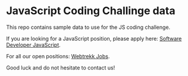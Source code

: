 # JavaScript Coding Challinge data

This repo contains sample data to use for the JS coding challenge.

If you are looking for a JavaScript position, please apply here: [Software Developer JavaScript](https://www.webtrekk.com/en/about/jobs/?jh=jazfma5knqvmxwcfh092x49jk0ieffp).

For all our open positions: [Webtrekk Jobs](https://www.webtrekk.com/en/about/jobs/).

Good luck and do not hesitate to contact us!
